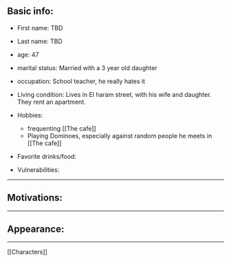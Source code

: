 ## Basic info: 
- First name: TBD
- Last name: TBD
- age: 47
- marital status: Married with a 3 year old daughter 
- occupation: School teacher, he really hates it
- Living condition: Lives in El haram street, with his wife and daughter. They rent an apartment.
- Hobbies:
	- frequenting [[The cafe]]
	- Playing Dominoes, especially against random people he meets in [[The cafe]]
- Favorite drinks/food:
	
- Vulnerabilities: 
	
---
## Motivations: 
	
---
## Appearance: 
	
---
[[Characters]]